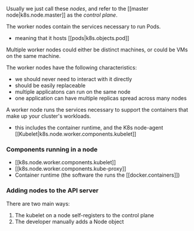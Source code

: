 
Usually we just call these *nodes*, and refer to the [[master node|k8s.node.master]] as the *control plane*.

The worker nodes contain the services necessary to run Pods.
- meaning that it hosts [[pods|k8s.objects.pod]]

Multiple worker nodes could either be distinct machines, or could be VMs on the same machine.

The worker nodes have the following characteristics:
- we should never need to interact with it directly
- should be easily replaceable
- multiple applicatons can run on the same node
- one application can have multiple replicas spread across many nodes

A worker node runs the services necessary to support the containers that make up your cluster's workloads.
- this includes the container runtime, and the K8s node-agent [[Kubelet|k8s.node.worker.components.kubelet]]

### Components running in a node
- [[k8s.node.worker.components.kubelet]]
- [[k8s.node.worker.components.kube-proxy]]
- Container runtime (the software the runs the [[docker.containers]])

### Adding nodes to the API server
There are two main ways:
1. The kubelet on a node self-registers to the control plane
2. The developer manually adds a Node object